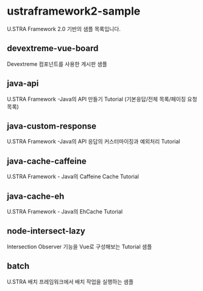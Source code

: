 # ustraframework2-sample
U.STRA Framework 2.0 기반의 샘플 목록입니다.

## devextreme-vue-board
Devextreme 컴포넌트를 사용한 게시판 샘플

## java-api
U.STRA Framework -Java의 API 만들기 Tutorial (기본응답/전체 목록/페이징 요청 목록)

## java-custom-response
U.STRA Framework -Java의 API 응답의 커스터마이징과 예외처리 Tutorial

## java-cache-caffeine
U.STRA Framework - Java의 Caffeine Cache Tutorial

## java-cache-eh
U.STRA Framework - Java의 EhCache Tutorial

## node-intersect-lazy
Intersection Observer 기능을 Vue로 구성해보는 Tutorial 샘플

## batch
U.STRA 배치 프레임워크에서 배치 작업을 실행하는 샘플
